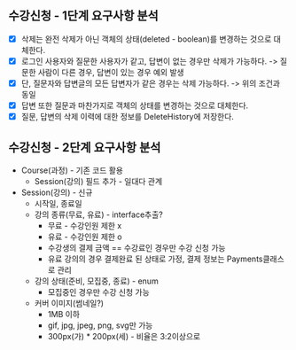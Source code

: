 ## 수강신청 - 1단계 요구사항 분석
- [x] 삭제는 완전 삭제가 아닌 객체의 상태(deleted - boolean)를 변경하는 것으로 대체한다.
- [x] 로그인 사용자와 질문한 사용자가 같고, 답변이 없는 경우만 삭제가 가능하다. -> 질문한 사람이 다른 경우, 답변이 있는 경우 예외 발생
- [x] 단, 질문자와 답변글의 모든 답변자가 같은 경우는 삭제 가능하다. -> 위의 조건과 동일
- [x] 답변 또한 질문과 마찬가지로 객체의 상태를 변경하는 것으로 대체한다.
- [x] 질문, 답변의 삭제 이력에 대한 정보를 DeleteHistory에 저장한다.

## 수강신청 - 2단계 요구사항 분석
- Course(과정) - 기존 코드 활용
  - Session(강의) 필드 추가 - 일대다 관계
- Session(강의) - 신규
  - 시작일, 종료일
  - 강의 종류(무료, 유료) - interface추출?
    - 무료 - 수강인원 제한 x
    - 유료 - 수강인원 제한 o
    - 수강생의 결제 금액 == 수강료인 경우만 수강 신청 가능
    - 유료 강의의 경우 결제완료 된 상태로 가정, 결제 정보는 Payments클래스로 관리
  - 강의 상태(준비, 모집중, 종료) - enum
    - 모집중인 경우만 수강 신청 가능
  - 커버 이미지(썸네일?)
    - 1MB 이하
    - gif, jpg, jpeg, png, svg만 가능
    - 300px(가) * 200px(세) - 비율은 3:2이상으로
  